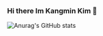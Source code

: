 ### Hi there Im Kangmin Kim 👋


![Anurag's GitHub stats](https://github-readme-stats.vercel.app/api?username=starguys&show_icons=true&theme=merko)


<!--
**starguys/starguys** is a ✨ _special_ ✨ repository because its `README.md` (this file) appears on your GitHub profile.

Here are some ideas to get you started:

- 🔭 I’m currently working on ...
- 🌱 I’m currently learning ...
- 👯 I’m looking to collaborate on ...
- 🤔 I’m looking for help with ...
- 💬 Ask me about ...
- 📫 How to reach me: ...
- 😄 Pronouns: ...
- ⚡ Fun fact: ...
-->
